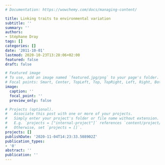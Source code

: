 ```yaml
---
# Documentation: https://wowchemy.com/docs/managing-content/

title: Linking traits to environmental variation
subtitle: ''
summary: ''
authors:
- Stéphane Dray
tags: []
categories: []
date: '2011-10-01'
lastmod: 2020-10-23T13:28:06+02:00
featured: false
draft: false

# Featured image
# To use, add an image named `featured.jpg/png` to your page's folder.
# Focal points: Smart, Center, TopLeft, Top, TopRight, Left, Right, BottomLeft, Bottom, BottomRight.
image:
  caption: ''
  focal_point: ''
  preview_only: false

# Projects (optional).
#   Associate this post with one or more of your projects.
#   Simply enter your project's folder or file name without extension.
#   E.g. `projects = ["internal-project"]` references `content/project/deep-learning/index.md`.
#   Otherwise, set `projects = []`.
projects: []
publishDate: '2020-11-04T14:23:33.508902Z'
publication_types:
- '0'
abstract: ''
publication: ''
---
```

